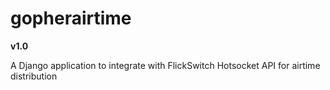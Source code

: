 gopherairtime
=============

**v1.0**

A Django application to integrate with FlickSwitch Hotsocket API for airtime distribution
